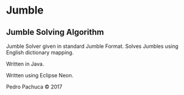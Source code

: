 # Jumble
## Jumble Solving Algorithm

Jumble Solver given in standard Jumble Format. Solves Jumbles using English dictionary mapping. 

Written in Java. 

Written using Eclipse Neon. 

Pedro Pachuca &copy; 2017
